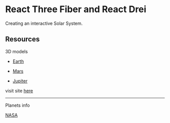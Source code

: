 # React Three Fiber and React Drei

Creating an interactive Solar System.

## Resources

3D models

- [Earth](https://poly.google.com/view/1I5ip-3VOfv)

- [Mars](https://poly.google.com/view/dsrYdi4GZ8U)

- [Jupiter](https://poly.google.com/view/e_2JJbbD6fU)

visit site [here](https://poly.google.com/)

- - - 

Planets info

[NASA](https://solarsystem.nasa.gov/planets/jupiter/overview/)





